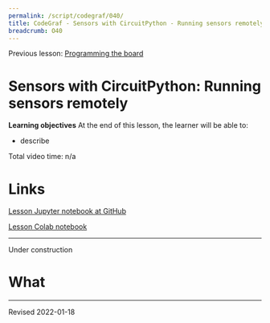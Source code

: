 ```yaml
---
permalink: /script/codegraf/040/
title: CodeGraf - Sensors with CircuitPython - Running sensors remotely
breadcrumb: O40
---
```


Previous lesson: [Programming the board](../039)

# Sensors with CircuitPython: Running sensors remotely

**Learning objectives** At the end of this lesson, the learner will be able to:
- describe 

Total video time: n/a

# Links

[Lesson Jupyter notebook at GitHub]()

[Lesson Colab notebook]()


----

Under construction

# What


----
Revised 2022-01-18
